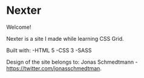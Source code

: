 # Nexter

Welcome!

Nexter is a site I made while learning CSS Grid. 

Built with: 
-HTML 5
-CSS 3
-SASS

Design of the site belongs to: Jonas Schmedtmann - https://twitter.com/jonasschmedtman.
